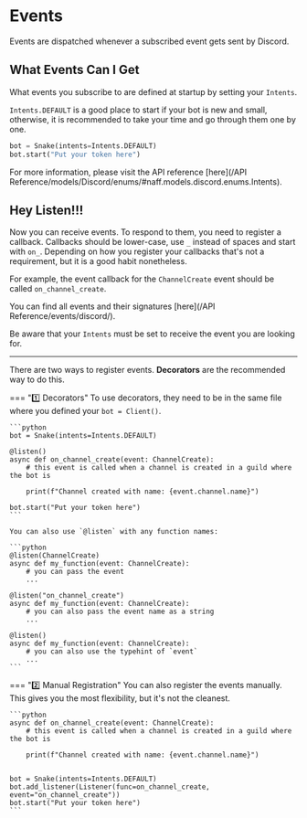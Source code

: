 # Events

Events are dispatched whenever a subscribed event gets sent by Discord.

## What Events Can I Get

What events you subscribe to are defined at startup by setting your `Intents`.

`Intents.DEFAULT` is a good place to start if your bot is new and small, otherwise, it is recommended to take your time and go through them one by one.
```python
bot = Snake(intents=Intents.DEFAULT)
bot.start("Put your token here")
```

For more information, please visit the API reference [here](/API Reference/models/Discord/enums/#naff.models.discord.enums.Intents).

## Hey Listen!!!

Now you can receive events. To respond to them, you need to register a callback. Callbacks should be lower-case, use `_` instead of spaces and start with `on_`.
Depending on how you register your callbacks that's not a requirement, but it is a good habit nonetheless.

For example, the event callback for the `ChannelCreate` event should be called `on_channel_create`.

You can find all events and their signatures [here](/API Reference/events/discord/).

Be aware that your `Intents` must be set to receive the event you are looking for.

---

There are two ways to register events. **Decorators** are the recommended way to do this.

=== ":one: Decorators"
    To use decorators, they need to be in the same file where you defined your `bot = Client()`.

    ```python
    bot = Snake(intents=Intents.DEFAULT)

    @listen()
    async def on_channel_create(event: ChannelCreate):
        # this event is called when a channel is created in a guild where the bot is

        print(f"Channel created with name: {event.channel.name}")

    bot.start("Put your token here")
    ```

    You can also use `@listen` with any function names:

    ```python
    @listen(ChannelCreate)
    async def my_function(event: ChannelCreate):
        # you can pass the event
        ...

    @listen("on_channel_create")
    async def my_function(event: ChannelCreate):
        # you can also pass the event name as a string
        ...

    @listen()
    async def my_function(event: ChannelCreate):
        # you can also use the typehint of `event`
        ...
    ```

=== ":two: Manual Registration"
    You can also register the events manually. This gives you the most flexibility, but it's not the cleanest.

    ```python
    async def on_channel_create(event: ChannelCreate):
        # this event is called when a channel is created in a guild where the bot is

        print(f"Channel created with name: {event.channel.name}")


    bot = Snake(intents=Intents.DEFAULT)
    bot.add_listener(Listener(func=on_channel_create, event="on_channel_create"))
    bot.start("Put your token here")
    ```
